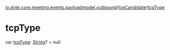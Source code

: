 [io.dyte.core.meeting.events.payloadmodel.outbound](../index.md)/[IceCandidate](index.md)/[tcpType](tcp-type.md)

# tcpType


var [tcpType](tcp-type.md): [String](https://kotlinlang.org/api/latest/jvm/stdlib/kotlin/-string/index.html)? = null
